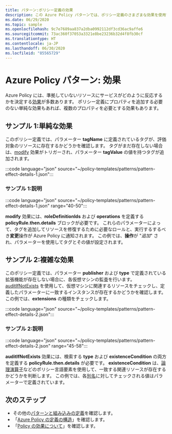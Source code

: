 ```yaml
---
title: パターン:ポリシー定義の効果
description: この Azure Policy パターンでは、ポリシー定義のさまざまな効果を使用する方法の例を示します。
ms.date: 06/29/2020
ms.topic: sample
ms.openlocfilehash: 9c7e7689aa837a2dba0992112df3cd36ac9affe6
ms.sourcegitcommit: 73ac360f37053a3321e8be23236b32d4f8fb30cf
ms.translationtype: HT
ms.contentlocale: ja-JP
ms.lasthandoff: 06/30/2020
ms.locfileid: "85565729"
---
```

# <a name="azure-policy-pattern-effects"></a>Azure Policy パターン: 効果

Azure Policy には、準拠していないリソースにサービスがどのように反応するかを決定する[効果](../concepts/effects.md)が多数あります。 ポリシー定義にプロパティを追加する必要のない単純な効果もあれば、複数のプロパティを必要とする効果もあります。

## <a name="sample-1-simple-effect"></a>サンプル 1:単純な効果

このポリシー定義では、パラメーター **tagName** に定義されているタグが、評価対象のリソースに存在するかどうかを確認します。 タグがまだ存在しない場合は、[modify](../concepts/effects.md#modify) 効果がトリガーされ、パラメーター **tagValue** の値を持つタグが追加されます。

:::code language="json" source="~/policy-templates/patterns/pattern-effect-details-1.json":::

### <a name="sample-1-explanation"></a>サンプル 1:説明

:::code language="json" source="~/policy-templates/patterns/pattern-effect-details-1.json" range="40-50":::

**modify** 効果には、**roleDefinitionIds** および **operations** を定義する **policyRule.then.details** ブロックが必要です。 これらのパラメーターによって、タグを追加してリソースを修復するために必要なロールと、実行するするべき**変更**操作が Azure Policy に通知されます。 この例では、**操作**が "_追加_" され、パラメーターを使用してタグとその値が設定されます。

## <a name="sample-2-complex-effect"></a>サンプル 2:複雑な効果

このポリシー定義では、パラメーター **publisher** および **type** で定義されている拡張機能が存在しない場合に、各仮想マシンの監査を行います。 [auditIfNotExists](../concepts/effects.md#auditifnotexists) を使用して、仮想マシンに関連するリソースをチェックし、定義したパラメーターに一致するインスタンスが存在するかどうかを確認します。 この例では、**extensions** の種類をチェックします。

:::code language="json" source="~/policy-templates/patterns/pattern-effect-details-2.json":::

### <a name="sample-2-explanation"></a>サンプル 2:説明

:::code language="json" source="~/policy-templates/patterns/pattern-effect-details-2.json" range="45-58":::

**auditIfNotExists** 効果には、検索する **type** および **existenceCondition** の両方を定義する **policyRule.then.details** が必要です。 **existenceCondition** は、[論理演算子](../concepts/definition-structure.md#logical-operators)などのポリシー言語要素を使用して、一致する関連リソースが存在するかどうかを判断します。 この例では、各[別名](../concepts/definition-structure.md#aliases)に対してチェックされる値はパラメーターで定義されています。

## <a name="next-steps"></a>次のステップ

- その他の[パターンと組み込みの定義](./index.md)を確認します。
- 「[Azure Policy の定義の構造](../concepts/definition-structure.md)」を確認します。
- 「[Policy の効果について](../concepts/effects.md)」を確認します。
